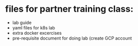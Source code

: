 # files for partner training class:

* lab guide
* yaml files for k8s lab
* extra docker excercises
* pre-requisite document for doing lab (create GCP account
